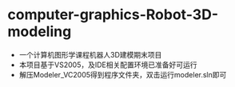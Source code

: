 # computer-graphics-Robot-3D-modeling
* 一个计算机图形学课程机器人3D建模期末项目
* 本项目基于VS2005，及IDE相关配置环境已准备好可运行
* 解压Modeler_VC2005得到程序文件夹，双击运行modeler.sln即可
